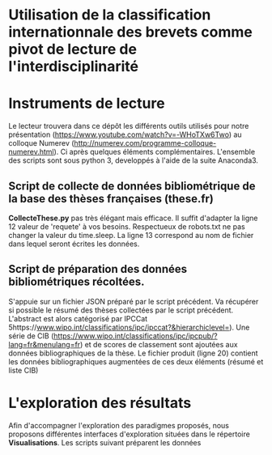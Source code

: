 # Utilisation de la classification internationnale des brevets comme pivot de lecture de l'interdisciplinarité
# Instruments de lecture

Le lecteur trouvera dans ce dépôt les différents outils utilisés pour notre présentation (https://www.youtube.com/watch?v=-WHoTXw6Two) au colloque Numerev (http://numerev.com/programme-colloque-numerev.html).
Ci après quelques éléments complémentaires.
L'ensemble des scripts sont sous python 3, developpés à l'aide de la suite Anaconda3.

## Script de collecte de données bibliométrique de la base des thèses françaises (these.fr)
 **CollecteThese.py** pas très élégant mais efficace. Il suffit d'adapter la ligne 12 valeur de 'requete' à vos besoins. Respectueux de robots.txt ne pas changer la valeur du time.sleep.
 La ligne 13 correspond au nom de fichier dans lequel seront écrites les données. 
 
## Script de préparation des données bibliométriques récoltées.
 S'appuie sur un fichier JSON préparé par le script précédent. Va récupérer si possible le résumé des thèses collectées par le script précédent. L'abstract est alors catégorisé par IPCCat 5https://www.wipo.int/classifications/ipc/ipccat?&hierarchiclevel=).
 Une série de CIB (https://www.wipo.int/classifications/ipc/ipcpub/?lang=fr&menulang=fr) et de scores de classement sont ajoutées aux données bibliographiques de la thèse. 
 Le fichier produit (ligne 20) contient les données bibliographiques augmentées de ces deux éléments (résumé et liste CIB)

# L'exploration des résultats
Afin d'accompagner l'exploration des paradigmes proposés, nous proposons différentes interfaces d'exploration situées dans le répertoire **Visualisations**. Les scripts suivant préparent les données
 
 